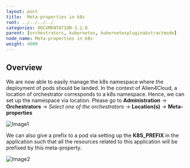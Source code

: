 ```yaml
---
layout: post
title:  Meta-properties in k8s
root: ../../../../
categories: DOCUMENTATION-3.2.0
parent: [orchestrators, kubernetes, kubernetespluginabstractmode]
node_name: Meta-properties in k8s
weight: 4000
---
```


## Overview

We are now able to easily manage the k8s namespace where the deployment of pods should be landed. In the context of Alien4Cloud, a location of orchestrator corresponds to a k8s namespace. Hence, we can set up the namespace via location. Please go to **Administration** -> **Orchestrators** -> *Select one of the orchestrators* -> **Location(s)** -> **Meta-properties**

![Image1](../../images/kubernetes_walkthrough/namespace.jpg)

We can also give a prefix to a pod via setting up the **K8S_PREFIX** in the application such that all the resources related to this application will be prefixed by this meta-property.

![Image2](../../images/kubernetes_walkthrough/k8s_prefix.jpg)